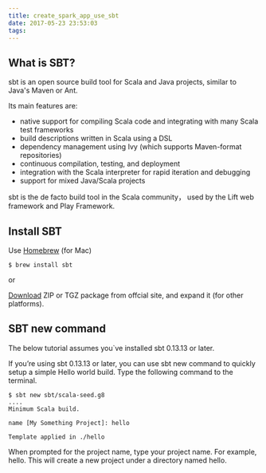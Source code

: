 ```yaml
---
title: create_spark_app_use_sbt
date: 2017-05-23 23:53:03
tags:
---
```

## What is SBT?
sbt is an open source build tool for Scala and Java projects, similar to Java's Maven or Ant.

Its main features are:

* native support for compiling Scala code and integrating with many Scala test frameworks
* build descriptions written in Scala using a DSL
* dependency management using Ivy (which supports Maven-format repositories)
* continuous compilation, testing, and deployment
* integration with the Scala interpreter for rapid iteration and debugging
* support for mixed Java/Scala projects

sbt is the de facto build tool in the Scala community， used by the Lift web framework and Play Framework.

## Install SBT
Use [Homebrew](https://brew.sh/ "Homebrew") (for Mac)

```
$ brew install sbt
```

or

[Download](http://www.scala-sbt.org/download.html "sbt") ZIP or TGZ package from offcial site, and expand it (for other platforms).

## SBT new command
The below tutorial assumes you`ve installed sbt 0.13.13 or later.

If you’re using sbt 0.13.13 or later, you can use sbt new command to quickly setup a simple Hello world build. Type the following command to the terminal.

``` shell
$ sbt new sbt/scala-seed.g8
....
Minimum Scala build.

name [My Something Project]: hello

Template applied in ./hello
```

When prompted for the project name, type your project name. For example, hello. This will create a new project under a directory named hello.

